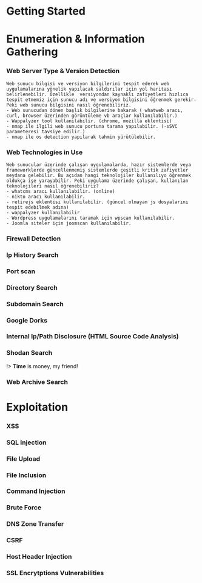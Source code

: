 # Getting Started

# Enumeration & Information Gathering

### Web Server Type & Version Detection

    Web sunucu bilgisi ve versiyon bilgilerini tespit ederek web uygulamalarına yönelik yapılacak saldırılar için yol haritası belirlenebilir. Özellikle  versiyondan kaynaklı zafiyetleri hızlıca tespit etmemiz için sunucu adı ve versiyon bilgisini öğrenmek gerekir. Peki web sunucu bilgisini nasıl öğrenebiliriz.
    - Web sunucudan dönen başlık bilgilerine bakarak ( whatweb aracı, curl, browser üzerinden görüntüleme vb araçlar kullanılabilir.)
    - Wappalyzer tool kullanılabilir. (chrome, mozilla eklentisi)
    - nmap ile ilgili web sunucu portuna tarama yapılabilir. (-sSVC parameteresi tavsiye edilir.)
    - nmap ile os detection yapılarak tahmin yürütülebilir.

### Web Technologies in Use

    Web sunucular üzerinde çalışan uygulamalarda, hazır sistemlerde veya frameworklerde güncellenmemiş sistemlerde çeşitli kritik zafiyetler meydana gelebilir. Bu açıdan hangi teknolojiler kullanılıyo öğrenmek oldukça işe yarayabilir. Peki uygulama üzerinde çalışan, kullanılan teknolojileri nasıl öğrenebiliriz?
    - whatcms aracı kullanılabilir. (online)
    - nikto aracı kullanılabilir.
    - retirejs eklentisi kullanılabilir. (güncel olmayan js dosyalarını tespit edebilmek adına)
    - wappalyzer kullanılabilir
    - Wordpress uygulamalarını taramak için wpscan kullanılabilir.
    - Joomla siteler için joomscan kullanılabilir.
### Firewall Detection

### Ip History Search

### Port scan

### Directory Search

### Subdomain Search

### Google Dorks

### Internal Ip/Path Disclosure (HTML Source Code Analysis)

### Shodan Search
!> **Time** is money, my friend!
### Web Archive Search

# Exploitation 

### XSS

### SQL Injection

### File Upload

### File Inclusion

### Command Injection

### Brute Force

### DNS Zone Transfer

### CSRF

### Host Header Injection

### SSL Encrytptions Vulnerabilities